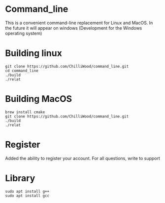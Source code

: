 # Command_line
This is a convenient command-line replacement for Linux and MacOS. In the future it will appear on windows (Development for the Windows operating system)

# Building linux

```
git clone https://github.com/ChilliWood/command_line.git
cd command_line
./build
./relat
```

# Building MacOS

```
brew install cmake
git clone https://github.com/ChilliWood/command_line.git
./build
./relat
```

# Register
Added the ability to register your account. For all questions, write to support


# Library

```
sudo apt install g++
sudo apt install gcc
```
